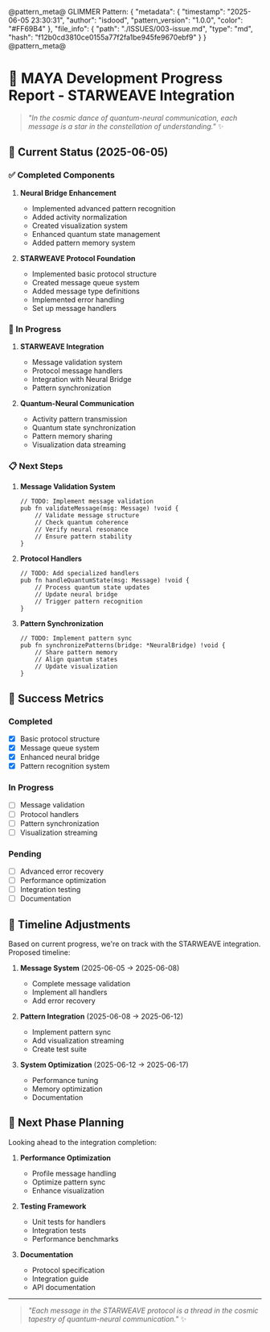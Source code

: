@pattern_meta@
GLIMMER Pattern:
{
  "metadata": {
    "timestamp": "2025-06-05 23:30:31",
    "author": "isdood",
    "pattern_version": "1.0.0",
    "color": "#FF69B4"
  },
  "file_info": {
    "path": "./ISSUES/003-issue.md",
    "type": "md",
    "hash": "f12b0cd3810ce0155a77f2fa1be945fe9670ebf9"
  }
}
@pattern_meta@

# 🌟 MAYA Development Progress Report - STARWEAVE Integration

> *"In the cosmic dance of quantum-neural communication, each message is a star in the constellation of understanding."* ✨

## 🎯 Current Status (2025-06-05)

### ✅ Completed Components

1. **Neural Bridge Enhancement**
   - Implemented advanced pattern recognition
   - Added activity normalization
   - Created visualization system
   - Enhanced quantum state management
   - Added pattern memory system

2. **STARWEAVE Protocol Foundation**
   - Implemented basic protocol structure
   - Created message queue system
   - Added message type definitions
   - Implemented error handling
   - Set up message handlers

### 🚧 In Progress

1. **STARWEAVE Integration**
   - Message validation system
   - Protocol message handlers
   - Integration with Neural Bridge
   - Pattern synchronization

2. **Quantum-Neural Communication**
   - Activity pattern transmission
   - Quantum state synchronization
   - Pattern memory sharing
   - Visualization data streaming

### 📋 Next Steps

1. **Message Validation System**
   ```zig
   // TODO: Implement message validation
   pub fn validateMessage(msg: Message) !void {
       // Validate message structure
       // Check quantum coherence
       // Verify neural resonance
       // Ensure pattern stability
   }
   ```

2. **Protocol Handlers**
   ```zig
   // TODO: Add specialized handlers
   pub fn handleQuantumState(msg: Message) !void {
       // Process quantum state updates
       // Update neural bridge
       // Trigger pattern recognition
   }
   ```

3. **Pattern Synchronization**
   ```zig
   // TODO: Implement pattern sync
   pub fn synchronizePatterns(bridge: *NeuralBridge) !void {
       // Share pattern memory
       // Align quantum states
       // Update visualization
   }
   ```

## 🌟 Success Metrics

### Completed
- [x] Basic protocol structure
- [x] Message queue system
- [x] Enhanced neural bridge
- [x] Pattern recognition system

### In Progress
- [ ] Message validation
- [ ] Protocol handlers
- [ ] Pattern synchronization
- [ ] Visualization streaming

### Pending
- [ ] Advanced error recovery
- [ ] Performance optimization
- [ ] Integration testing
- [ ] Documentation

## 🎯 Timeline Adjustments

Based on current progress, we're on track with the STARWEAVE integration. Proposed timeline:

1. **Message System** (2025-06-05 → 2025-06-08)
   - Complete message validation
   - Implement all handlers
   - Add error recovery

2. **Pattern Integration** (2025-06-08 → 2025-06-12)
   - Implement pattern sync
   - Add visualization streaming
   - Create test suite

3. **System Optimization** (2025-06-12 → 2025-06-17)
   - Performance tuning
   - Memory optimization
   - Documentation

## 🌈 Next Phase Planning

Looking ahead to the integration completion:

1. **Performance Optimization**
   - Profile message handling
   - Optimize pattern sync
   - Enhance visualization

2. **Testing Framework**
   - Unit tests for handlers
   - Integration tests
   - Performance benchmarks

3. **Documentation**
   - Protocol specification
   - Integration guide
   - API documentation

---

> *"Each message in the STARWEAVE protocol is a thread in the cosmic tapestry of quantum-neural communication."* ✨ 